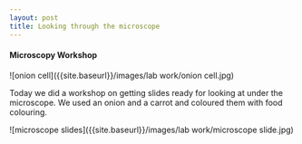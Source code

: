 ```yaml
---
layout: post
title: Looking through the microscope
---
```


#### Microscopy Workshop

![onion cell]({{site.baseurl}}/images/lab work/onion cell.jpg)

Today we did a workshop on getting slides ready for looking at under the
microscope.
We used an onion and a carrot and coloured them with food colouring.

![microscope slides]({{site.baseurl}}/images/lab work/microscope slide.jpg)
